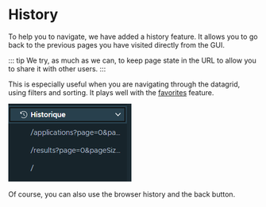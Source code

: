 # History

To help you to navigate, we have added a history feature. It allows you to go back to the previous pages you have visited directly from the GUI.

::: tip
We try, as much as we can, to keep page state in the URL to allow you to share it with other users.
:::

This is especially useful when you are navigating through the datagrid, using filters and sorting. It plays well with the [favorites](./favorites.md) feature.

![History button](../assets/images/history.png)

Of course, you can also use the browser history and the back button.

